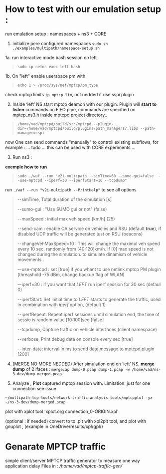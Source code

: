 # How to test with our emulation setup : 

run emulation setup : namespaces + ns3 + CORE

1. initialize pere configured namespaces 
`sudo sh ./examples/multipath/namespace-setup.sh` 

1a. run interactive mode bash session on left 
> `sudo ip netns exec left bash`

1b. On "left"  enable userspace pm with 
>`echo 1 > /proc/sys/net/mptcp/pm_type`

check mptcp limits  `ip mptcp lim`, not nedded if use sspi plugin 

2. Inside ‘left’  NS start mptcp deamon with our plugin. 
Plugin will **start to listen** commands on FIFO pipe, commands are specified on mptcp_ns3.h inside mptcpd project directory..   
> `/home/vad/mptcpd/build/src/mptcpd --plugin-dir=/home/vad/mptcpd/build/plugins/path_managers/.libs --path-manager=sspi `

now One can send commands "manually" to controll existing subflows, for example :  ... todo ...
this can be used with CORE experiments ... 

3. Run ns3 :

**exemple how to run**
> `sudo ./waf --run "v2i-multipath --simTime=60 --sumo-gui=false  --use-mptcpd --iperf=30 --iperfStart=10 --tcpdump"`

run `./waf --run "v2i-multipath --PrintHelp"`  to see all options 

> --simTime, Total duration of the simulation [s]
> 
> --sumo-gui : "Use SUMO gui or not" (false) 
>
> --maxSpeed : initial max veh speed [km/h] (25)
> 
> --send-cam : enable CA service on vehicles and RSU (default **true**), if disabled UDP traffic will be generated just on RSU (beacons) 
> 
> --changeVehMaxSpeed=10 :  This will change the maximul veh speed every 10 sec. randomly from [40:120]km/h. if [0] max speed is not changed during the simulation. to simulate dinamism of vehicle movements.. 
> 
> –-use-mptcpd : set [true] if you whant to use netlink mptcp PM plugin (threashold -75 dBm, change backup flag of WLAN)
> 
> –-iperf=30  : if you want that _LEFT_ run iperf session for 30 sec (defaul 0)
> 
> --iperfStart: Set initial time to _LEFT_ starts to generate the traffic, used in combination with _iperf_ option, (default 1)
>
> --iperfRepeat:  Repeat iperf sessions umtil simulation end, the time of sessio is random value [10:100]sec [false]
> 
> --tcpdump, Capture traffic on vehicle interfaces (client namespace)
>
> --verbose, Print debug data on console every sec [true] 
>
> --inter-data:         interval in ms to send data message to mptcpd plugin [200]
>
> 
4. (MERGE NO MORE NEDDED) After simulation end on ‘left’ NS, **merge dump** of 2 ifaces : 
`mergecap dump-0.pcap dump-1.pcap -w /home/vad/ns-3-dev/dump-merged.pcap`

5. Analyze , **Plot** captured mptcp session with. Limitation: just for one connection see issue  

`~/multipath-tcp-tools/network-traffic-analysis-tools/mptcpplot -yx  ~/ns-3-dev/dump-merged.pcap`

plot with xplot tool 
'xplot.org connection_0-ORIGIN.xpl'

(optional : if needed)
convert to to .plt with xpl2plt tool, and plot with gnuplot , (example in OneDrive/results/xpl/gpl/) 

# Genarate MPTCP traffic 

simple client/server MPTCP traffic generator to measure one way application delay 
Files in : _/home/vad/mptcp-traffic-gen/_




